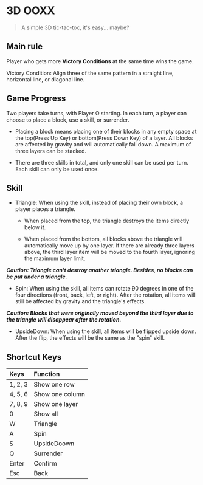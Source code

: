 3D OOXX
===

>A simple 3D tic-tac-toc, it's easy... maybe?

Main rule
---
Player who gets more **Victory Conditions**  at the same time wins the game.

Victory Condition: Align three of the same pattern in a straight line, horizontal line, or diagonal line.

Game Progress
---
Two players take turns, with Player O starting. In each turn, a player can choose to place a block, use a skill, or surrender. 

- Placing a block means placing one of their blocks in any empty space at the top(Press Up Key) or bottom(Press Down Key) of a layer. All blocks are affected by gravity and will automatically fall down. A maximum of three layers can be stacked. 

- There are three skills in total, and only one skill can be used per turn. Each skill can only be used once.


Skill
---
- Triangle:
When using the skill, instead of placing their own block, a player places a triangle.

  - When placed from the top, the triangle destroys the items directly below it.

  - When placed from the bottom, all blocks above the triangle will automatically move up by one layer. If there are already three layers above, the third layer item will be moved to the fourth layer, ignoring the maximum layer limit.

***Caution: Triangle can't destroy another triangle. Besides, no blocks can be put under a triangle.***

- Spin:
When using the skill, all items can rotate 90 degrees in one of the four directions (front, back, left, or right). After the rotation, all items will still be affected by gravity and the triangle's effects.

***Caution: Blocks that were originally moved beyond the third layer due to the triangle will disappear after the rotation.***

- UpsideDown:
When using the skill, all items will be flipped upside down. After the flip, the effects will be the same as the "spin" skill.


Shortcut Keys
---

| Keys | Function |
| :-- | :-- |
| 1, 2, 3 | Show one row |
| 4, 5, 6 | Show one column |
| 7, 8, 9 | Show one layer |
| 0 | Show all |
| W | Triangle |
| A | Spin |
| S | UpsideDoown |
| Q | Surrender |
| Enter | Confirm |
| Esc | Back |
